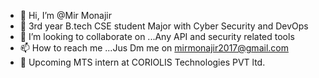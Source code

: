 - 👋 Hi, I’m @Mir Monajir
- 👀 3rd year B.tech CSE student Major with Cyber Security and DevOps
- 💞️ I’m looking to collaborate on ...Any API and security related tools
- 📫 How to reach me ...Jus Dm me on mirmonajir2017@gmail.com
- 💼 Upcoming MTS intern at CORIOLIS Technologies PVT ltd.

<!---
MirMonajir244/MirMonajir244 is a ✨ special ✨ repository because its `README.md` (this file) appears on your GitHub profile.
You can click the Preview link to take a look at your changes.
--->
